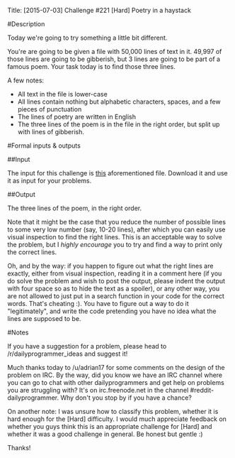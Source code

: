 Title: [2015-07-03] Challenge #221 [Hard] Poetry in a haystack

#Description

Today we're going to try something a little bit different. 

You're are going to be given a file with 50,000 lines of text in it. 49,997 of those lines are going to be gibberish, but 3 lines are going to be part of a famous poem. Your task today is to find those three lines. 

A few notes: 

 * All text in the file is lower-case
 * All lines contain nothing but alphabetic characters, spaces, and a few pieces of punctuation
 * The lines of poetry are written in English
 * The three lines of the poem is in the file in the right order, but split up with lines of gibberish.

#Formal inputs &amp; outputs

##Input

The input for this challenge is [this](https://gist.githubusercontent.com/anonymous/c8fb349e9ae4fcb40cb5/raw/05a1ef03626057e1b57b5bbdddc4c2373ce4b465/challenge.txt) aforementioned file. Download it and use it as input for your problems. 

##Output

The three lines of the poem, in the right order. 

Note that it might be the case that you reduce the number of possible lines to some very low number (say, 10-20 lines), after which you can easily use visual inspection to find the right lines. This is an acceptable way to solve the problem, but I *highly encourage* you to try and find a way to print only the correct lines. 

Oh, and by the way: if you happen to figure out what the right lines are exactly, either from visual inspection, reading it in a comment here (if you do solve the problem and wish to post the output, please indent the output with four space so as to hide the text as a spoiler), or any other way, you are not allowed to just put in a search function in your code for the correct words. That's cheating :). You have to figure out a way to do it "legitimately", and write the code pretending you have no idea what the lines are supposed to be. 

#Notes

If you have a suggestion for a problem, please head to /r/dailyprogrammer_ideas and suggest it! 

Much thanks today to /u/adrian17 for some comments on the design of the problem on IRC. By the way, did you know we have an IRC channel where you can go to chat with other dailyprogrammers and get help on problems you are struggling with? It's on irc.freenode.net in the channel #reddit-dailyprogrammer. Why don't you stop by if you have a chance?

On another note: I was unsure how to classify this problem, whether it is hard enough for the [Hard] difficulty. I would much appreciate feedback on whether you guys think this is an appropriate challenge for [Hard] and whether it was a good challenge in general. Be honest but gentle :) 

Thanks!
